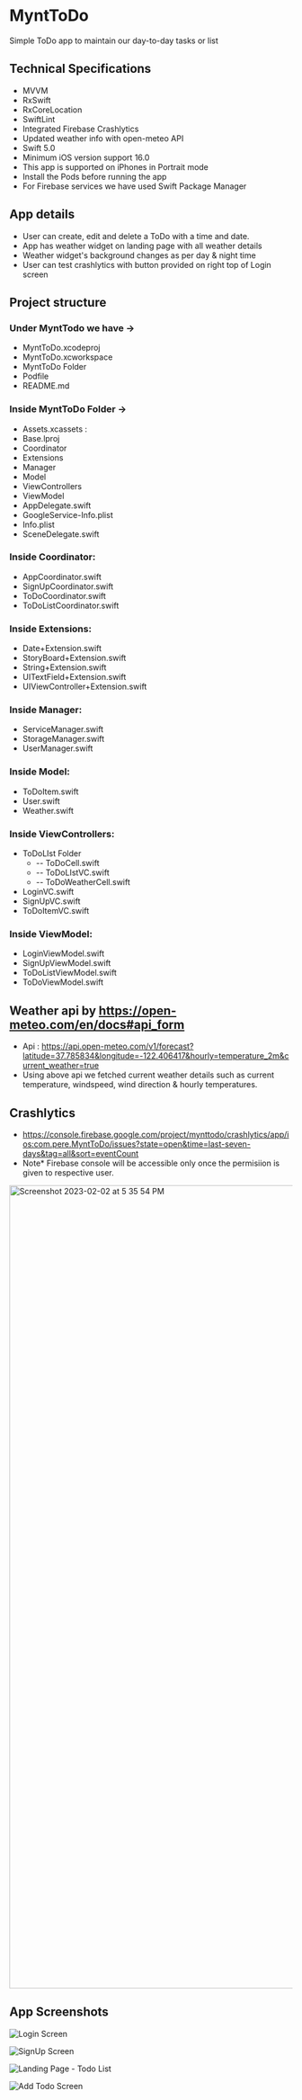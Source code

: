 # MyntToDo

Simple ToDo app to maintain our day-to-day tasks or list

## Technical Specifications
- MVVM  
- RxSwift
- RxCoreLocation
- SwiftLint
- Integrated Firebase Crashlytics
- Updated weather info with open-meteo API
- Swift 5.0 
- Minimum iOS version support 16.0
- This app is supported on iPhones in Portrait mode
- Install the Pods before running the app
- For Firebase services we have used Swift Package Manager

## App details
- User can create, edit and delete a ToDo with a time and date.
- App has weather widget on landing page with all weather details 
- Weather widget's background changes as per day & night time
- User can test crashlytics with button provided on right top of Login screen

## Project structure
### Under MyntTodo we have ->
* MyntToDo.xcodeproj
* MyntToDo.xcworkspace
* MyntToDo Folder
* Podfile
* README.md

### Inside MyntToDo Folder ->
* Assets.xcassets : 
* Base.lproj
* Coordinator
* Extensions
* Manager
* Model
* ViewControllers
* ViewModel
* AppDelegate.swift
* GoogleService-Info.plist
* Info.plist
* SceneDelegate.swift


### Inside Coordinator: 
* AppCoordinator.swift
* SignUpCoordinator.swift
* ToDoCoordinator.swift
* ToDoListCoordinator.swift


### Inside Extensions:
* Date+Extension.swift
* StoryBoard+Extension.swift
* String+Extension.swift
* UITextField+Extension.swift
* UIViewController+Extension.swift


### Inside Manager:
* ServiceManager.swift
* StorageManager.swift
* UserManager.swift


### Inside Model:
* ToDoItem.swift
* User.swift
* Weather.swift


### Inside ViewControllers:
* ToDoLIst Folder
  * -- ToDoCell.swift
  * --  ToDoLIstVC.swift
  * -- ToDoWeatherCell.swift
* LoginVC.swift
* SignUpVC.swift
* ToDoItemVC.swift


### Inside ViewModel:
* LoginViewModel.swift
* SignUpViewModel.swift
* ToDoListViewModel.swift
* ToDoViewModel.swift

## Weather api by https://open-meteo.com/en/docs#api_form
- Api : https://api.open-meteo.com/v1/forecast?latitude=37.785834&longitude=-122.406417&hourly=temperature_2m&current_weather=true
- Using above api we fetched current weather details such as current temperature, windspeed, wind direction & hourly temperatures.

## Crashlytics
- https://console.firebase.google.com/project/mynttodo/crashlytics/app/ios:com.pere.MyntToDo/issues?state=open&time=last-seven-days&tag=all&sort=eventCount
- Note* Firebase console will be accessible only once the permisiion is given to respective user.

<img width="1429" alt="Screenshot 2023-02-02 at 5 35 54 PM" src="https://user-images.githubusercontent.com/124017828/216322529-bbcf4834-9ff6-40fe-a0d1-d0d27fde3757.png">

## App Screenshots

![Login Screen](https://user-images.githubusercontent.com/124017828/216334375-d4b37183-50ac-4f28-b45d-e8cbe5da475e.png)


![SignUp Screen](https://user-images.githubusercontent.com/124017828/216334454-3f48f238-b4fa-4477-a183-fcbd9b0d64b2.png)


![Landing Page - Todo List](https://user-images.githubusercontent.com/124017828/216335362-5e0838c3-7c30-4f69-b009-45b19faa0cd2.png)


![Add Todo Screen](https://user-images.githubusercontent.com/124017828/216335177-b7a1417e-bc9f-4913-bf98-c0e6e32964ca.png)


